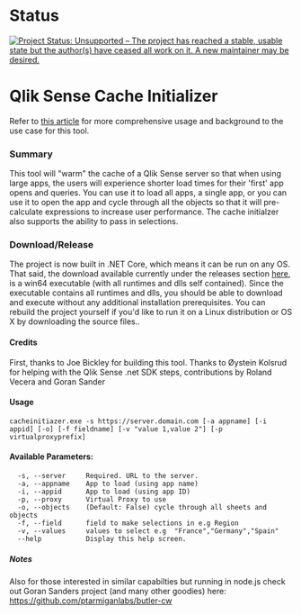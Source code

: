 # Status
[![Project Status: Unsupported – The project has reached a stable, usable state but the author(s) have ceased all work on it. A new maintainer may be desired.](https://www.repostatus.org/badges/latest/unsupported.svg)](https://www.repostatus.org/#unsupported)


# Qlik Sense Cache Initializer

Refer to [this article](https://adminplaybook.qlik-poc.com/docs/tooling/cache_warming.html#cacheinitializer-) for more comprehensive usage and background to the use case for this tool.

### Summary
This tool will "warm" the cache of a Qlik Sense server so that when using large apps, the users will experience shorter load times for their 'first' app opens and queries.  You can use it to load all apps, a single app, or you can use it to open the app and cycle through all the objects so that it will pre-calculate expressions to increase user performance. The cache initialzer also supports the ability to pass in selections.

### Download/Release
The project is now built in .NET Core, which means it can be run on any OS. That said, the download available currently under the releases section [here](https://github.com/eapowertools/CacheInitializer/releases), is a win64 executable (with all runtimes and dlls self contained). Since the executable contains all runtimes and dlls, you should be able to download and execute without any additional installation prerequisites. You can rebuild the project yourself if you'd like to run it on a Linux distribution or OS X by downloading the source files..

#### Credits
First, thanks to Joe Bickley for building this tool. Thanks to Øystein Kolsrud for helping with the Qlik Sense .net SDK steps, contributions by Roland Vecera and Goran Sander

#### Usage
```
cacheinitiazer.exe -s https://server.domain.com [-a appname] [-i appid] [-o] [-f fieldname] [-v "value 1,value 2"] [-p virtualproxyprefix]
```

#### Available Parameters:

```
  -s, --server     Required. URL to the server.
  -a, --appname    App to load (using app name)
  -i, --appid      App to load (using app ID)
  -p, --proxy      Virtual Proxy to use
  -o, --objects    (Default: False) cycle through all sheets and objects
  -f, --field      field to make selections in e.g Region
  -v, --values     values to select e.g  "France","Germany","Spain"
  --help           Display this help screen.
```

##### Notes
Also for those interested in similar capabilties but running in node.js check out Goran Sanders project (and many other goodies) here: https://github.com/ptarmiganlabs/butler-cw
